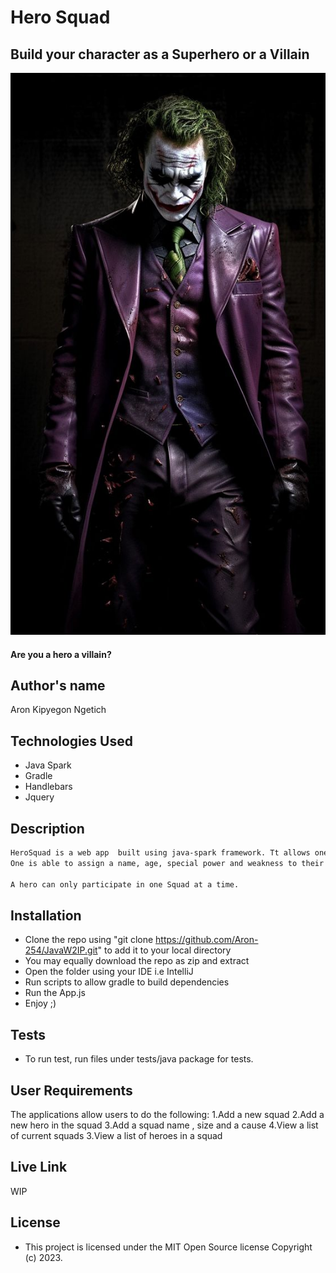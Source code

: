 # Hero Squad
## Build your character as a Superhero or a Villain
![theJoker.jpeg](src%2Fmain%2Fresources%2Fpublic%2Fimages%2FtheJoker.jpeg)
#### Are you a hero a villain? 

## Author's name
Aron Kipyegon Ngetich

## Technologies Used
- Java Spark
- Gradle
- Handlebars 
- Jquery

## Description

```bash
HeroSquad is a web app  built using java-spark framework. Tt allows one to recruit a well-balanced team of superheroes or villains.
One is able to assign a name, age, special power and weakness to their character as well as assign their hero or villain to a squad accordingly.

A hero can only participate in one Squad at a time.
```

## Installation
- Clone the repo using "git clone https://github.com/Aron-254/JavaW2IP.git" to add it to your local directory
- You may equally download the repo as zip and extract
- Open the folder using your IDE i.e IntelliJ
- Run scripts to allow gradle to build dependencies
- Run the App.js 
- Enjoy ;)

## Tests

- To run test, run files under tests/java package for tests.



## User Requirements

The applications allow users to do the following:
1.Add a new squad
2.Add a new hero in the squad
3.Add a squad name , size and a cause
4.View a list of current squads
3.View a list of heroes in a squad

## Live Link
WIP
## License

- This project is licensed under the MIT Open Source license Copyright (c) 2023.
